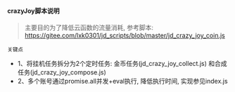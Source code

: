 #### crazyJoy脚本说明

> 主要目的为了降低云函数的流量消耗, 参考脚本: https://gitee.com/lxk0301/jd_scripts/blob/master/jd_crazy_joy_coin.js

`关键点`

* 1、将挂机任务拆分为2个定时任务: 金币任务(jd_crazy_joy_collect.js)
和合成任务(jd_crazy_joy_compose.js)
* 2、多个账号通过promise.all并发+eval执行, 降低执行时间, 实现参见index.js

